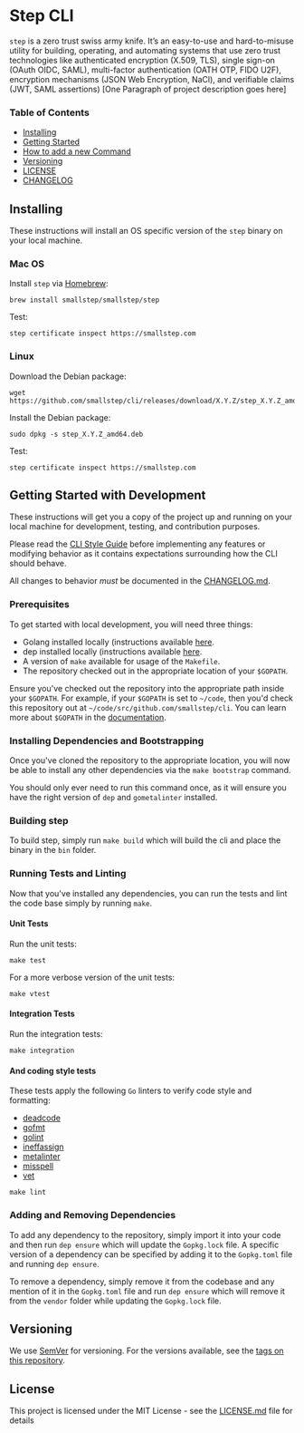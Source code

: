 # Step CLI

`step` is a zero trust swiss army knife. It’s an easy-to-use and hard-to-misuse utility for building, operating, and automating systems that use zero trust technologies like authenticated encryption (X.509, TLS), single sign-on (OAuth OIDC, SAML), multi-factor authentication (OATH OTP, FIDO U2F), encryption mechanisms (JSON Web Encryption, NaCl), and verifiable claims (JWT, SAML assertions)
[One Paragraph of project description goes here]

### Table of Contents

- [Installing](#installing)
- [Getting Started](#getting-started-with-development)
- [How to add a new Command](./command/README.md)
- [Versioning](#versioning)
- [LICENSE](./LICENSE)
- [CHANGELOG](./CHANGELOG.md)

## Installing

These instructions will install an OS specific version of the `step` binary on your local machine.

### Mac OS

Install `step` via [Homebrew](https://brew.sh/):

```
brew install smallstep/smallstep/step
```

Test:

```
step certificate inspect https://smallstep.com
```

### Linux

Download the Debian package:

```
wget https://github.com/smallstep/cli/releases/download/X.Y.Z/step_X.Y.Z_amd64.deb
```

Install the Debian package:

```
sudo dpkg -s step_X.Y.Z_amd64.deb
```

Test:

```
step certificate inspect https://smallstep.com
```

## Getting Started with Development

These instructions will get you a copy of the project up and running on your
local machine for development, testing, and contribution purposes.

Please read the [CLI Style Guide](https://github.com/urfave/cli) before
implementing any features or modifying behavior as it contains expectations
surrounding how the CLI should behave.

All changes to behavior *must* be documented in the [CHANGELOG.md](./CHANGELOG.md).

### Prerequisites

To get started with local development, you will need three things:

- Golang installed locally (instructions available
[here](https://golang.org/doc/install).
- dep installed locally (instructions available
[here](https://golang.github.io/dep/docs/installation.html).
- A version of `make` available for usage of the `Makefile`.
- The repository checked out in the appropriate location of your `$GOPATH`.

Ensure you've checked out the repository into the appropriate path inside your
`$GOPATH`. For example, if your `$GOPATH` is set to `~/code`, then you'd check
this repository out at `~/code/src/github.com/smallstep/cli`. You can
learn more about `$GOPATH` in the
[documentation](https://golang.org/doc/code.html#GOPATH).

### Installing Dependencies and Bootstrapping

Once you've cloned the repository to the appropriate location, you will now be
able to install any other dependencies via the `make bootstrap` command.

You should only ever need to run this command once, as it will ensure you have
the right version of `dep` and `gometalinter` installed.

### Building step

To build step, simply run `make build` which will build the cli and place the
binary in the `bin` folder.

### Running Tests and Linting

Now that you've installed any dependencies, you can run the tests and lint the
code base simply by running `make`.

#### Unit Tests

Run the unit tests:

```
make test
```

For a more verbose version of the unit tests:

```
make vtest
```

#### Integration Tests

Run the integration tests:

```
make integration
```

#### And coding style tests

These tests apply the following `Go` linters to verify code style and formatting:

* [deadcode]("https://github.com/tsenart/deadcode")
* [gofmt](https://golang.org/cmd/gofmt/)
* [golint]("https://github.com/golang/lint/golint")
* [ineffassign]("https://github.com/gordonklaus/ineffassign")
* [metalinter]("https://github.com/alecthomas/gometalinter")
* [misspell]("https://github.com/client9/misspell/cmd/misspell")
* [vet]("https://golang.org/cmd/vet/")

```
make lint
```

### Adding and Removing Dependencies

To add any dependency to the repository, simply import it into your code and
then run `dep ensure` which will update the `Gopkg.lock` file. A specific
version of a dependency can be specified by adding it to the `Gopkg.toml` file
and running `dep ensure`.

To remove a dependency, simply remove it from the codebase and any mention of
it in the `Gopkg.toml` file and run `dep ensure` which will remove it from the
`vendor` folder while updating the `Gopkg.lock` file.


## Versioning

We use [SemVer](http://semver.org/) for versioning. For the versions available, see the [tags on this repository](https://github.com/smallstep/cli).

## License

This project is licensed under the MIT License - see the [LICENSE.md](LICENSE.md) file for details

